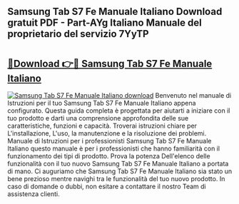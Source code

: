 ## Samsung Tab S7 Fe Manuale Italiano Download gratuit PDF - Part-AYg Italiano Manuale del proprietario del servizio 7YyTP

# <h2><a href="http://dfgiu7.blite.top/?on=Samsung+Tab+S7+Fe+Manuale+Italiano">🔗Download 👉🔴 Samsung Tab S7 Fe Manuale Italiano</a></h2>

[![Samsung Tab S7 Fe Manuale Italiano download](https://i.imgur.com/lujVjoI.png)](http://dfgiu7.blite.top/?on=Samsung+Tab+S7+Fe+Manuale+Italiano)
Benvenuto nel manuale di Istruzioni per il tuo Samsung Tab S7 Fe Manuale Italiano appena configurato. Questa guida completa è progettata per aiutarti a iniziare con il tuo prodotto e darti una comprensione approfondita delle sue caratteristiche, funzioni e capacità. Troverai istruzioni chiare per L'installazione, L'uso, la manutenzione e la risoluzione dei problemi. Manuale di Istruzioni per i professionisti Samsung Tab S7 Fe Manuale Italiano questo manuale è per i professionisti che hanno familiarità con il funzionamento dei tipi di prodotto. Prova la potenza Dell'elenco delle funzionalità con il tuo nuovo Samsung Tab S7 Fe Manuale Italiano a portata di mano. Ci auguriamo che Samsung Tab S7 Fe Manuale Italiano sia stato un bene prezioso mentre navighi tra le funzionalità del tuo nuovo prodotto. In caso di domande o dubbi, non esitare a contattare il nostro Team di assistenza clienti.
